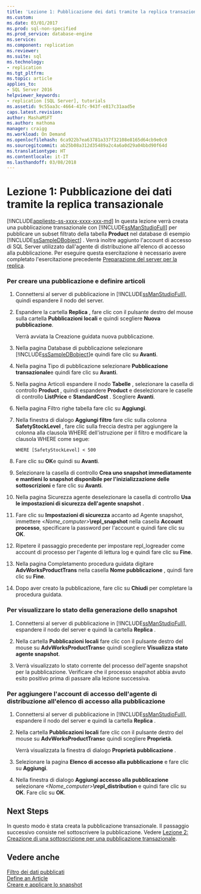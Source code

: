```yaml
---
title: 'Lezione 1: Pubblicazione dei dati tramite la replica transazionale | Microsoft Docs'
ms.custom: 
ms.date: 03/01/2017
ms.prod: sql-non-specified
ms.prod_service: database-engine
ms.service: 
ms.component: replication
ms.reviewer: 
ms.suite: sql
ms.technology:
- replication
ms.tgt_pltfrm: 
ms.topic: article
applies_to:
- SQL Server 2016
helpviewer_keywords:
- replication [SQL Server], tutorials
ms.assetid: 9c55aa3c-4664-41fc-943f-e817c31aad5e
caps.latest.revision: 
author: MashaMSFT
ms.author: mathoma
manager: craigg
ms.workload: On Demand
ms.openlocfilehash: 6ca922b7ea63781a337f32108e8165d64cb9e0c0
ms.sourcegitcommit: ab25b08a312d35489a2c4a6a0d29a04bbd90f64d
ms.translationtype: HT
ms.contentlocale: it-IT
ms.lasthandoff: 03/08/2018
---
```

# <a name="lesson-1-publishing-data-using-transactional-replication"></a>Lezione 1: Pubblicazione dei dati tramite la replica transazionale
[!INCLUDE[appliesto-ss-xxxx-xxxx-xxx-md](../../includes/appliesto-ss-xxxx-xxxx-xxx-md.md)]
In questa lezione verrà creata una pubblicazione transazionale con [!INCLUDE[ssManStudioFull](../../includes/ssmanstudiofull-md.md)] per pubblicare un subset filtrato della tabella **Product** nel database di esempio [!INCLUDE[ssSampleDBobject](../../includes/sssampledbobject-md.md)] . Verrà inoltre aggiunto l'account di accesso di SQL Server utilizzato dall'agente di distribuzione all'elenco di accesso alla pubblicazione. Per eseguire questa esercitazione è necessario avere completato l'esercitazione precedente [Preparazione del server per la replica](../../relational-databases/replication/tutorial-preparing-the-server-for-replication.md).  
  
### <a name="to-create-a-publication-and-define-articles"></a>Per creare una pubblicazione e definire articoli  
  
1.  Connettersi al server di pubblicazione in [!INCLUDE[ssManStudioFull](../../includes/ssmanstudiofull-md.md)], quindi espandere il nodo del server.  
  
2.  Espandere la cartella **Replica** , fare clic con il pulsante destro del mouse sulla cartella **Pubblicazioni locali** e quindi scegliere **Nuova pubblicazione**.  
  
    Verrà avviata la Creazione guidata nuova pubblicazione.  
  
3.  Nella pagina Database di pubblicazione selezionare [!INCLUDE[ssSampleDBobject](../../includes/sssampledbobject-md.md)]e quindi fare clic su **Avanti**.  
  
4.  Nella pagina Tipo di pubblicazione selezionare **Pubblicazione transazionale**e quindi fare clic su **Avanti**.  
  
5.  Nella pagina Articoli espandere il nodo **Tabelle** , selezionare la casella di controllo **Product** , quindi espandere **Product** e deselezionare le caselle di controllo **ListPrice** e **StandardCost** . Scegliere **Avanti**.  
  
6.  Nella pagina Filtro righe tabella fare clic su **Aggiungi**.  
  
7.  Nella finestra di dialogo **Aggiungi filtro** fare clic sulla colonna **SafetyStockLevel** , fare clic sulla freccia destra per aggiungere la colonna alla clausola WHERE dell'istruzione per il filtro e modificare la clausola WHERE come segue:  
  
    ```  
    WHERE [SafetyStockLevel] < 500  
    ```  
  
8.  Fare clic su **OK**e quindi su **Avanti**.  
  
9. Selezionare la casella di controllo **Crea uno snapshot immediatamente e mantieni lo snapshot disponibile per l'inizializzazione delle sottoscrizioni** e fare clic su **Avanti**.  
  
10. Nella pagina Sicurezza agente deselezionare la casella di controllo **Usa le impostazioni di sicurezza dell'agente snapshot** .  
  
11. Fare clic su **Impostazioni di sicurezza** accanto ad Agente snapshot, immettere \<*Nome_computer>***\repl_snapshot** nella casella **Account processo**, specificare la password per l'account e quindi fare clic su **OK**.  
  
12. Ripetere il passaggio precedente per impostare repl_logreader come account di processo per l'agente di lettura log e quindi fare clic su **Fine**.  
  
13. Nella pagina Completamento procedura guidata digitare **AdvWorksProductTrans** nella casella **Nome pubblicazione** , quindi fare clic su **Fine**.  
  
14. Dopo aver creato la pubblicazione, fare clic su **Chiudi** per completare la procedura guidata.  
  
### <a name="to-view-the-status-of-snapshot-generation"></a>Per visualizzare lo stato della generazione dello snapshot  
  
1.  Connettersi al server di pubblicazione in [!INCLUDE[ssManStudioFull](../../includes/ssmanstudiofull-md.md)], espandere il nodo del server e quindi la cartella **Replica** .  
  
2.  Nella cartella **Pubblicazioni locali** fare clic con il pulsante destro del mouse su **AdvWorksProductTrans**e quindi scegliere **Visualizza stato agente snapshot**.  
  
3.  Verrà visualizzato lo stato corrente del processo dell'agente snapshot per la pubblicazione. Verificare che il processo snapshot abbia avuto esito positivo prima di passare alla lezione successiva.  
  
### <a name="to-add-the-distribution-agent-login-to-the-pal"></a>Per aggiungere l'account di accesso dell'agente di distribuzione all'elenco di accesso alla pubblicazione  
  
1.  Connettersi al server di pubblicazione in [!INCLUDE[ssManStudioFull](../../includes/ssmanstudiofull-md.md)], espandere il nodo del server e quindi la cartella **Replica** .  
  
2.  Nella cartella **Pubblicazioni locali** fare clic con il pulsante destro del mouse su **AdvWorksProductTrans**e quindi scegliere **Proprietà**.  
  
    Verrà visualizzata la finestra di dialogo **Proprietà pubblicazione** .  
  
3.  Selezionare la pagina **Elenco di accesso alla pubblicazione** e fare clic su **Aggiungi**.  
  
4.  Nella finestra di dialogo **Aggiungi accesso alla pubblicazione** selezionare *<Nome_computer>***\repl_distribution** e quindi fare clic su **OK**. Fare clic su **OK**.  
  
## <a name="next-steps"></a>Next Steps  
In questo modo è stata creata la pubblicazione transazionale. Il passaggio successivo consiste nel sottoscrivere la pubblicazione. Vedere [Lezione 2: Creazione di una sottoscrizione per una pubblicazione transazionale](../../relational-databases/replication/lesson-2-creating-a-subscription-to-the-transactional-publication.md).  
  
## <a name="see-also"></a>Vedere anche  
[Filtro dei dati pubblicati](../../relational-databases/replication/publish/filter-published-data.md)  
[Define an Article](../../relational-databases/replication/publish/define-an-article.md)  
[Creare e applicare lo snapshot](../../relational-databases/replication/create-and-apply-the-snapshot.md)  
  
  
  
